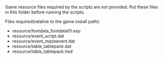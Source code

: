 Game resource files required by the scripts are not provided.
Put these files in this folder before running the scripts.

Files required(relative to the game install path):
- resource/fontdata\_fontdata01.exp
- resource/event\_script.dat
- resource/event\_mazeevent.dat
- resource/table\_tablepack.dat
- resource/table\_tablepack.hed